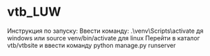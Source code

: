 # vtb_LUW
Инструкция по запуску:
Ввести команду: .\venv\Scripts\activate дя windows или source venv/bin/activate для linux
Перейти в каталог vtb/vtbsite и ввести команду python manage.py runserver
